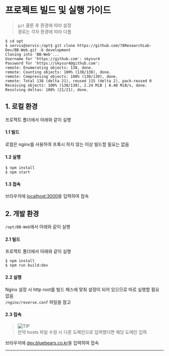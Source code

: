 # 프로젝트 빌드 및 실행 가이드
> `git` 클론 후 환경에 따라 설정  
> 경로는 각자 환경에 따라 다름

```shell$
$ cd opt
$ servis@servis:/opt$ git clone https://github.com/78ResearchLab-Dev/BB-Web.git -b development
Cloning into 'BB-Web'...
Username for 'https://github.com': skysur4
Password for 'https://skysur4@github.com':
remote: Enumerating objects: 138, done.
remote: Counting objects: 100% (138/138), done.
remote: Compressing objects: 100% (130/130), done.
remote: Total 138 (delta 21), reused 115 (delta 2), pack-reused 0
Receiving objects: 100% (138/138), 2.24 MiB | 8.48 MiB/s, done.
Resolving deltas: 100% (21/21), done.
```

## 1. 로컬 환경

프로젝트 폴더에서 아래와 같이 실행

#### 1.1 빌드

로컬은 nginx를 사용하여 프록시 하지 않는 이상 빌드할 필요는 없음

#### 1.2 실행

```shell
$ npm install
$ npm start
```

#### 1.3 접속

브라우저에 [localhost:3000](http://localhost:3000)을 입력하여 접속

## 2. 개발 환경

`/opt/BB-Web`에서 아래와 같이 실행

#### 2.1 빌드

프로젝트 폴더에서 아래와 같이 실행

```
$ npm install
$ npm run build:dev
```

#### 2.2 실행

Nginx 설정 시 http root를 빌드 패스에 맞춰 설정이 되어 있으므로 따로 실행할 필요 없음  
`/nginx/reverse.conf` 파일을 참고

#### 2.3 접속
> ![TIP](https://img.shields.io/badge/☀TIP-82B816)  
> 만약 hosts 파일 수정 시 다른 도메인으로 입력했다면 해당 도메인 입력

브라우저에 [dev.bluebears.co.kr](http://dev.bluebears.co.kr)을 입력하여 접속

---
